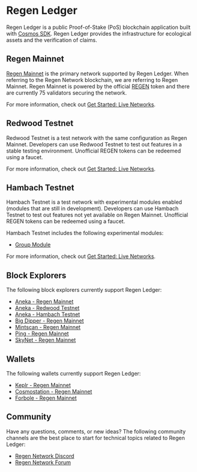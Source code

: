 # Regen Ledger

Regen Ledger is a public Proof-of-Stake (PoS) blockchain application built with [Cosmos SDK](https://docs.cosmos.network/). Regen Ledger provides the infrastructure for ecological assets and the verification of claims.

## Regen Mainnet

[Regen Mainnet](https://www.regen.network/mainnet/) is the primary network supported by Regen Ledger. When referring to the Regen Network blockchain, we are referring to Regen Mainnet. Regen Mainnet is powered by the official [REGEN](https://www.regen.network/token/) token and there are currently 75 validators securing the network.

For more information, check out [Get Started: Live Networks](get-started/live-networks.md#regen-mainnet).

## Redwood Testnet

Redwood Testnet is a test network with the same configuration as Regen Mainnet. Developers can use Redwood Testnet to test out features in a stable testing environment. Unofficial REGEN tokens can be redeemed using a faucet.

For more information, check out [Get Started: Live Networks](get-started/live-networks.md#redwood-testnet).

## Hambach Testnet

Hambach Testnet is a test network with experimental modules enabled (modules that are still in development). Developers can use Hambach Testnet to test out features not yet available on Regen Mainnet. Unofficial REGEN tokens can be redeemed using a faucet.

Hambach Testnet includes the following experimental modules:

- [Group Module](../modules/group/README.md)

For more information, check out [Get Started: Live Networks](get-started/live-networks.md#hambach-testnet).

## Block Explorers

The following block explorers currently support Regen Ledger:

- [Aneka - Regen Mainnet](https://regen.aneka.io)
- [Aneka - Redwood Testnet](https://redwood.regen.aneka.io)
- [Aneka - Hambach Testnet](https://hambach.regen.aneka.io)
- [Big Dipper - Regen Mainnet](https://regen.bigdipper.live)
- [Mintscan - Regen Mainnet](https://mintscan.io/regen)
- [Ping - Regen Mainnet](https://ping.pub/regen)
- [SkyNet - Regen Mainnet](https://skynetexplorers.com/regen-network)

## Wallets

The following wallets currently support Regen Ledger:

- [Keplr - Regen Mainnet](https://wallet.keplr.app)
- [Cosmostation - Regen Mainnet](https://wallet.cosmostation.io/regen)
- [Forbole - Regen Mainnet](https://x.forbole.com/wallets)

## Community

Have any questions, comments, or new ideas? The following community channels are the best place to start for technical topics related to Regen Ledger:

- [Regen Network Discord](https://discord.gg/BDcBJu3)
- [Regen Network Forum](https://commonwealth.im/regen)
